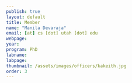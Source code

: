 ```yaml
---
publish: true
layout: default
title: Member
name: "Manila Devaraja"
email: [at] cs [dot] utah [dot] edu
webpage:
year: 
program: PhD
labname: 
labpage: 
thumbnail: /assets/images/officers/kakeith.jpg
order: 3
---
```

